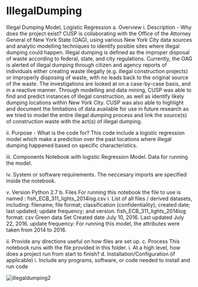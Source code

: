 # IllegalDumping
Illegal Dumping Model, Logistic Regression
a. Overview
i. Description - Why does the project exist?
CUSP is collaborating with the Office of the Attorney General of New York State (OAG), 
using various New York City data sources and analytic modelling techniques to identify 
posible sites where illegal dumping could happen.  Illegal dumping is defined as the 
improper disposal of waste according to federal, state, and city regulations.  Currently,
the OAG is alerted of illegal dumping through citizen and agency reports of individuals
either creating waste illegally (e.g. illegal construction projects) or improperly disposing 
of waste, with no leads back to the original source of the waste.  The investigations are 
looked at on a case-by-case basis, and in a reactive manner. Through modelling and data mining, 
CUSP was able to find and predict instances of illegal construction, as well as identify likely 
dumping locations within New York City.  CUSP was also able to highlight and document the 
limitations of data available for use in future research as we tried to model the entire illegal
dumping process and link the source(s) of construction waste with the act(s) of illegal dumping. 

ii. Purpose - What is the code for?
This code include a logistic regression model which make a prediction over the past locations 
where illegal dumping happened based on specific characteristics.

iii. Components
Notebook with logistic Regression Model.
Data for running the model.

iv. System or software requirements.
The neccesary imports are specified inside the notebook.

v. Version
Python 2.7
b. Files
For running this notebook the file to use is named :
fish_ECB_311_lights_2014log.csv
i. List of all files / derived datasets, including: filename; file format; classification
(confidentiality); created date; last updated; update frequency; and version.
fish_ECB_311_lights_2014log
format: csv
Green data Set
Created date July 10, 2016.
Last updated July 22, 2016.
update frequency: For running this model, the attributes were taken from 2014 to 2016. 

ii. Provide any directions useful on how files are set up.
c. Process
This notebook runs with the file provided in this folder.
i. At a high level, how does a project run from start to finish?
d. Installation/Configuration (if applicable)
i. Include any programs, software, or code needed to install and run code

![illegaldumping2](https://user-images.githubusercontent.com/14100975/28101584-571edae6-6697-11e7-95e7-495abe20c8f7.png)
